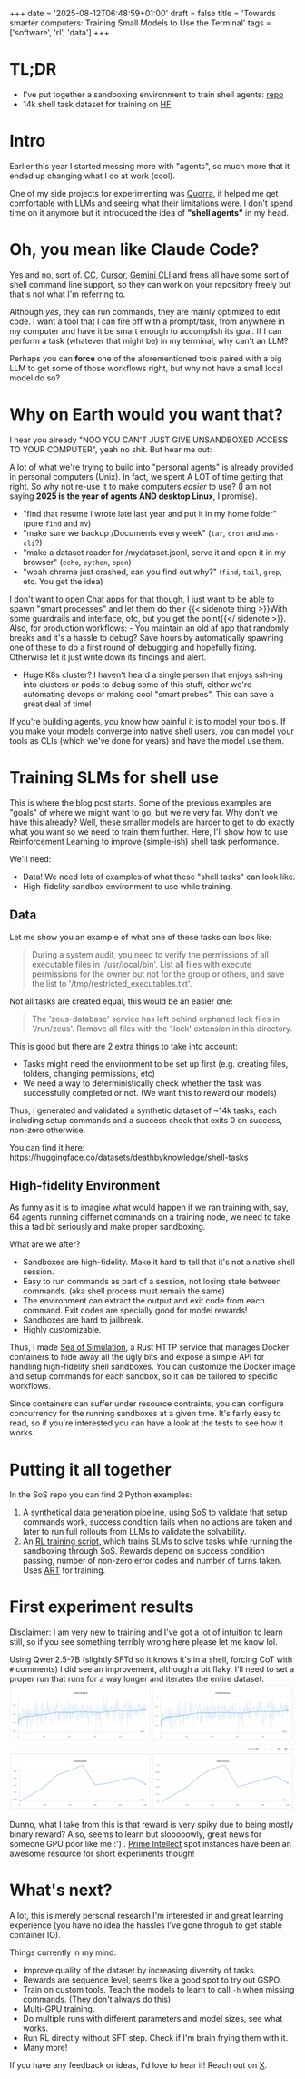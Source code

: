 +++
date = '2025-08-12T06:48:59+01:00'
draft = false
title = 'Towards smarter computers: Training Small Models to Use the Terminal'
tags = ['software', 'rl', 'data']
+++
# TL;DR
- I've put together a sandboxing environment to train shell agents: [repo](https://github.com/deathbyknowledge/sos)  
- 14k shell task dataset for training on [HF](https://huggingface.co/datasets/deathbyknowledge/shell-tasks)

# Intro
Earlier this year I started messing more with "agents", so much more that it ended up changing what I do at work (cool).

One of my side projects for experimenting was [Quorra](https://github.com/deathbyknowledge/quorra), it helped me get comfortable with LLMs and seeing what their limitations were.
I don't spend time on it anymore but it introduced the idea of **"shell agents"** in my head.

# Oh, you mean like Claude Code?
Yes and no, sort of. [CC](https://docs.anthropic.com/en/docs/claude-code/overview), [Cursor](https://cursor.com/features), [Gemini CLI](https://github.com/google-gemini/gemini-cli) and frens all have some sort of shell command line support, so they can work on your repository freely but that's not what I'm referring to.

Although _yes_, they can run commands, they are mainly optimized to edit code. I want a tool that I can fire off with a prompt/task, from anywhere in my computer and have it be smart enough to accomplish its goal. If I can perform a task (whatever that might be) in my terminal, why can't an LLM?

Perhaps you can **force** one of the aforementioned tools paired with a big LLM to get some of those workflows right, but why not have a small local model do so? 

# Why on Earth would you want that?
I hear you already "NOO YOU CAN'T JUST GIVE UNSANDBOXED ACCESS TO YOUR COMPUTER", yeah no shit. But hear me out:

A lot of what we're trying to build into "personal agents" is already provided in personal computers (Unix). In fact, we spent A LOT of time getting that right. So why not re-use it to make computers _easier_ to use? (I am not saying **2025 is the year of agents AND desktop Linux**, I promise).
- "find that resume I wrote late last year and put it in my home folder" (pure `find` and `mv`)
- "make sure we backup /Documents every week" (`tar`, `cron` and `aws-cli`?)
- "make a dataset reader for /mydataset.jsonl, serve it and open it in my browser" (`echo`, `python`, `open`)
- "woah chrome just crashed, can you find out why?" (`find`, `tail`, `grep`, etc. You get the idea)

I don't want to open Chat apps for that though, I just want to be able to spawn "smart processes" and let them do their {{< sidenote thing >}}With some guardrails and interface, ofc, but you get the point{{</ sidenote >}}. Also, for production workflows: - You maintain an old af app that randomly breaks and it's a hassle to debug? Save hours by automatically spawning one of these to do a first round of debugging and hopefully fixing. Otherwise let it just write down its findings and alert.
- Huge K8s cluster? I haven't heard a single person that enjoys ssh-ing into clusters or pods to debug some of this stuff, either we're automating devops or making cool "smart probes". This can save a great deal of time!

If you're building agents, you know how painful it is to model your tools. If you make your models converge into native shell users, you can model your tools as CLIs (which we've done for years) and have the model use them.

# Training SLMs for shell use
This is where the blog post starts. Some of the previous examples are "goals" of where we might want to go, but we're very far.
Why don't we have this already? Well, these smaller models are harder to get to do exactly what you want so we need to train them further. Here, I'll show how to use Reinforcement Learning to improve (simple-ish) shell task performance.

We'll need:
- Data! We need lots of examples of what these "shell tasks" can look like.
- High-fidelity sandbox environment to use while training.

## Data
Let me show you an example of what one of these tasks can look like:

>During a system audit, you need to verify the permissions of all executable files in '/usr/local/bin'. List all files with execute permissions for the owner but not for the group or others, and save the list to '/tmp/restricted_executables.txt'.

Not all tasks are created equal, this would be an easier one:

>The 'zeus-database' service has left behind orphaned lock files in '/run/zeus'. Remove all files with the '.lock' extension in this directory.

This is good but there are 2 extra things to take into account:
- Tasks might need the environment to be set up first (e.g. creating files, folders, changing permissions, etc)
- We need a way to deterministically check whether the task was successfully completed or not. (We want this to reward our models)

Thus, I generated and validated a synthetic dataset of ~14k tasks, each including setup commands and a success check that exits 0 on success, non-zero otherwise.

You can find it here: https://huggingface.co/datasets/deathbyknowledge/shell-tasks

## High-fidelity Environment
As funny as it is to imagine what would happen if we ran training with, say, 64 agents running differnet commands on a training node, we need to take this a tad bit seriously and make proper sandboxing.

What are we after?
- Sandboxes are high-fidelity. Make it hard to tell that it's not a native shell session.
- Easy to run commands as part of a session, not losing state between commands. (aka shell process must remain the same)
- The environment can extract the output and exit code from each command. Exit codes are specially good for model rewards!
- Sandboxes are hard to jailbreak.
- Highly customizable.

Thus, I made [Sea of Simulation](https://github.com/deathbyknowledge/sos), a Rust HTTP service that manages Docker containers to hide away all the ugly bits and expose a simple API for handling high-fidelity shell sandboxes. You can customize the Docker image and setup commands for each sandbox, so it can be tailored to specific workflows.

Since containers can suffer under resource contraints, you can configure concurrency for the running sandboxes at a given time.
It's fairly easy to read, so if you're interested you can have a look at the tests to see how it works.

# Putting it all together
In the SoS repo you can find 2 Python examples:
1. A [synthetical data generation pipeline](https://github.com/deathbyknowledge/sos/blob/main/examples/synthetic_generator/generation.py#L13), using SoS to validate that setup commands work, success condition fails when no actions are taken and later to run full rollouts from LLMs to validate the solvability.
2. An [RL training script](https://github.com/deathbyknowledge/sos/tree/main/examples/rl), which trains SLMs to solve tasks while running the sandboxing through SoS. Rewards depend on success condition passing, number of non-zero error codes and number of turns taken. Uses [ART](https://github.com/OpenPipe/ART) for training.

# First experiment results
Disclaimer: I am very new to training and I've got a lot of intuition to learn still, so if you see something terribly wrong here please let me know lol.

Using Qwen2.5-7B (slightly SFTd so it knows it's in a shell, forcing CoT with `#` comments) I did see an improvement, although a bit flaky. I'll need to set a proper run that runs for a way longer and iterates the entire dataset.
![exp-1-accuracy](./exp1.png)

Dunno, what I take from this is that reward is very spiky due to being mostly binary reward? Also, seems to learn but slooooowly, great news for someone GPU poor like me :') . [Prime Intellect](https://www.primeintellect.ai/) spot instances have been an awesome resource for short experiments though!


# What's next?
A lot, this is merely personal research I'm interested in and great learning experience (you have no idea the hassles I've gone throguh  to get stable container IO).

Things currently in my mind:
- Improve quality of the dataset by increasing diversity of tasks.
- Rewards are sequence level, seems like a good spot to try out GSPO.
- Train on custom tools. Teach the models to learn to call `-h` when missing commands. (They don't always do this)
- Multi-GPU training.
- Do multiple runs with different parameters and model sizes, see what works.
- Run RL directly without SFT step. Check if I'm brain frying them with it.
- Many more!


If you have any feedback or ideas, I'd love to hear it! Reach out on [X](https://x.com/caise_p).

